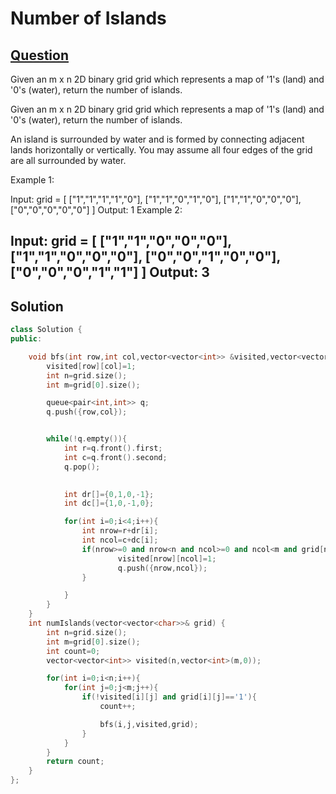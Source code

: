 # Number of Islands

## [Question](https://leetcode.com/problems/number-of-islands/description/)
Given an m x n 2D binary grid grid which represents a map of '1's (land) and '0's (water), return the number of islands.

Given an m x n 2D binary grid grid which represents a map of '1's (land) and '0's (water), return the number of islands.

An island is surrounded by water and is formed by connecting adjacent lands horizontally or vertically. You may assume all four edges of the grid are all surrounded by water.

 

Example 1:

Input: grid = [
  ["1","1","1","1","0"],
  ["1","1","0","1","0"],
  ["1","1","0","0","0"],
  ["0","0","0","0","0"]
]
Output: 1
Example 2:

Input: grid = [
  ["1","1","0","0","0"],
  ["1","1","0","0","0"],
  ["0","0","1","0","0"],
  ["0","0","0","1","1"]
]
Output: 3
---

## Solution

```cpp
class Solution {
public:

    void bfs(int row,int col,vector<vector<int>> &visited,vector<vector<char>> &grid){
        visited[row][col]=1;
        int n=grid.size();
        int m=grid[0].size();

        queue<pair<int,int>> q;
        q.push({row,col});


        while(!q.empty()){
            int r=q.front().first;
            int c=q.front().second;
            q.pop();
            

            int dr[]={0,1,0,-1};
            int dc[]={1,0,-1,0};

            for(int i=0;i<4;i++){
                int nrow=r+dr[i];
                int ncol=c+dc[i];
                if(nrow>=0 and nrow<n and ncol>=0 and ncol<m and grid[nrow][ncol]=='1' and !visited[nrow][ncol]){
                        visited[nrow][ncol]=1;
                        q.push({nrow,ncol});
                }

            }
        }
    }
    int numIslands(vector<vector<char>>& grid) {
        int n=grid.size();
        int m=grid[0].size();
        int count=0;
        vector<vector<int>> visited(n,vector<int>(m,0));

        for(int i=0;i<n;i++){
            for(int j=0;j<m;j++){
                if(!visited[i][j] and grid[i][j]=='1'){
                    count++;

                    bfs(i,j,visited,grid);
                }
            }
        }
        return count;
    }
};
